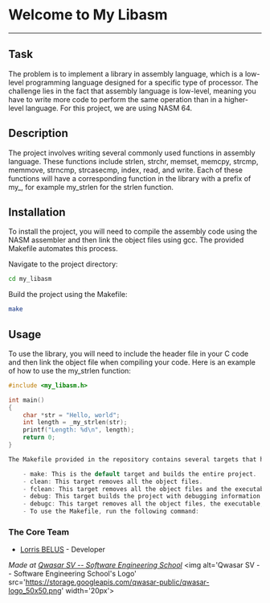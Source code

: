 # Welcome to My Libasm
***

## Task

The problem is to implement a library in assembly language, which is a low-level programming language designed for a specific type of processor. The challenge lies in the fact that assembly language is low-level, meaning you have to write more code to perform the same operation than in a higher-level language. For this project, we are using NASM 64.

## Description

The project involves writing several commonly used functions in assembly language. These functions include strlen, strchr, memset, memcpy, strcmp, memmove, strncmp, strcasecmp, index, read, and write. Each of these functions will have a corresponding function in the library with a prefix of my_, for example my_strlen for the strlen function.

## Installation

To install the project, you will need to compile the assembly code using the NASM assembler and then link the object files using gcc. The provided Makefile automates this process.

Navigate to the project directory:
```bash
cd my_libasm
```

Build the project using the Makefile:
```bash
make
```



## Usage

To use the library, you will need to include the header file in your C code and then link the object file when compiling your code. Here is an example of how to use the my_strlen function:
```c
#include <my_libasm.h>

int main()
{
    char *str = "Hello, world";
    int length = _my_strlen(str);
    printf("Length: %d\n", length);
    return 0;
}

The Makefile provided in the repository contains several targets that help with the build and clean process:

    - make: This is the default target and builds the entire project.
    - clean: This target removes all the object files.
    - fclean: This target removes all the object files and the executable.
    - debug: This target builds the project with debugging information.
    - debugc: This target removes all the object files, the executable, and the debug file.
    - To use the Makefile, run the following command:

```

### The Core Team
* [Lorris BELUS](//github.com/Lbelus) - Developer


<span><i>Made at <a href='https://qwasar.io'>Qwasar SV -- Software Engineering School</a></i></span>
<span><img alt='Qwasar SV -- Software Engineering School's Logo' src='https://storage.googleapis.com/qwasar-public/qwasar-logo_50x50.png' width='20px'></span>
